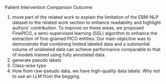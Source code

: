 Patient Intervention Comparison Outcome

1) move part of the related work to explain the limitation of the  EBM-NLP dataset to the related work section to enhance readability and highlight authors' contribution. 
To improve on these areas, we proposed FinePICO, a semi-supervised learning (SSL) algorithm to enhance the extraction of fine-grained PICO entities. Our main objective was to demonstrate that combining limited labeled data and a substantial volume of unlabeled data can achieve performance comparable to that of models trained using fully annotated data.
2) generate pseudo labels
3) Class-wise typo
4) How from raw-pseudo data, we have high-quality data labels. Why not to use an LLM from the begging. 